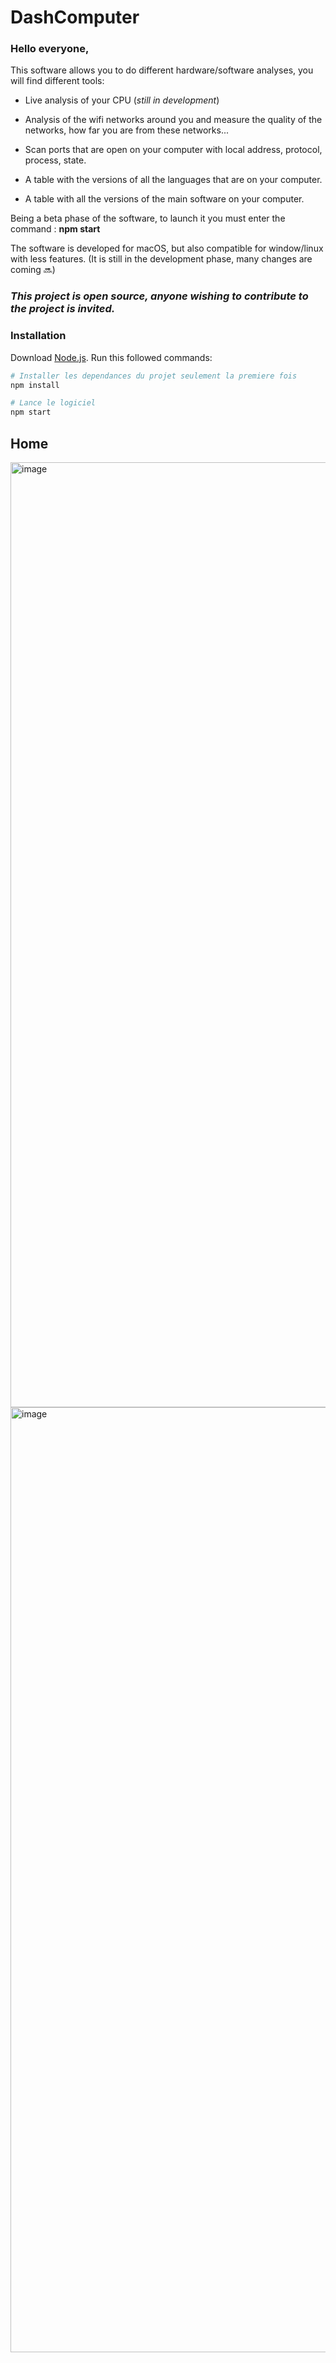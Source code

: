 # DashComputer

### Hello everyone, 

This software allows you to do different hardware/software analyses, you will find different tools:

- Live analysis of your CPU (*still in development*)

- Analysis of the wifi networks around you and measure the quality of the networks, how far you are from these networks...

- Scan ports that are open on your computer with local address, protocol, process, state.

- A table with the versions of all the languages that are on your computer.

- A table with all the versions of the main software on your computer.

Being a beta phase of the software, to launch it you must enter the command :
**npm start**


The software is developed for macOS, but also compatible for window/linux with less features.
(It is still in the development phase, many changes are coming 🔜)

### *This project is open source, anyone wishing to contribute to the project is invited.*

### Installation 
Download [Node.js](https://nodejs.org/en/download/).
Run this followed commands:
``` bash
# Installer les dependances du projet seulement la premiere fois
npm install

# Lance le logiciel
npm start
```

## Home
<img width="1512" alt="image" src="https://user-images.githubusercontent.com/75692173/214318513-4b5af0cd-5459-4f71-8702-d31190b53196.png">

<img width="1512" alt="image" src="https://user-images.githubusercontent.com/75692173/213694119-03ec8916-e8da-4d5a-875f-3d628e483bc5.png">
